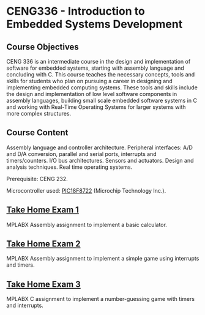 # CENG336 - Introduction to Embedded Systems Development

## Course Objectives

CENG 336 is an intermediate course in the design and implementation of software for embedded systems, starting with assembly language and concluding with C. This course teaches the necessary concepts, tools and skills for students who plan on pursuing a career in designing and implementing embedded computing systems. These tools and skills include the design and implementation of low level software components in assembly languages, building small scale embedded software systems in C and working with Real-Time Operating Systems for larger systems with more complex structures.

## Course Content

Assembly language and controller architecture. Peripheral interfaces: A/D and D/A conversion, parallel and serial ports, interrupts and timers/counters. I/O bus architectures. Sensors and actuators. Design and analysis techniques. Real time operating systems.

Prerequisite: CENG 232.

Microcontroller used: [PIC18F8722](https://www.microchip.com/wwwproducts/en/PIC18F8722) (Microchip Technology Inc.).

## [Take Home Exam 1](https://github.com/frozsgy/METU/tree/master/CENG336/THE1)

MPLABX Assembly assignment to implement a basic calculator.

## [Take Home Exam 2](https://github.com/frozsgy/METU/tree/master/CENG336/THE2)

MPLABX Assembly assignment to implement a simple game using interrupts and timers.

## [Take Home Exam 3](https://github.com/frozsgy/METU/tree/master/CENG336/THE3)

MPLABX C assignment to implement a number-guessing game with timers and interrupts.


